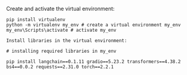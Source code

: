 Create and activate the virtual environment:

    pip install virtualenv
    python -m virtualenv my_env # create a virtual environment my_env
    my_env\Scripts\activate # activate my_env

    Install libraries in the virtual environment:

    # installing required libraries in my_env

    pip install langchain==0.1.11 gradio==5.23.2 transformers==4.38.2 bs4==0.0.2 requests==2.31.0 torch==2.2.1
